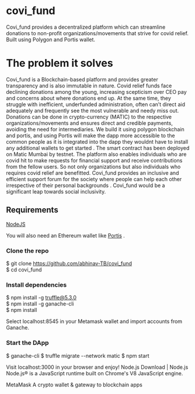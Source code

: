 # covi_fund
Covi_fund provides a decentralized platform which can streamline donations to non-profit organizations/movements that strive for covid relief. Built using Polygon and Portis wallet.

# The problem it solves
Covi_fund is a Blockchain-based platform and provides greater transparency and is also immutable in nature.
Covid relief funds face declining donations among the young, increasing scepticism over CEO pay and concerns about where donations end up. At the same time, they struggle with inefficient, underfunded administration, often can’t direct aid adequately and frequently see the most vulnerable and needy miss out.
Donations can be done in crypto-currency (MATIC) to the respective organizations/movements and ensures direct and credible payments, avoiding the need for intermediaries. We build it using polygon blockchain and portis, and using Portis will make the dapp more accessible to the common people as it is integrated into the dapp they wouldnt have to install any additional wallets to get started . The smart contract has been deployed on Matic Mumbai by testnet.
The platform also enables individuals who are covid hit to make requests for financial support and receive contributions from the fellow users. So not only organizations but also individuals who requires covid relief are benefitted. Covi_fund provides an inclusive and efficient support forum for the society where people can help each other irrespective of their personal backgrounds . Covi_fund would be a significant leap towards social inclusivity.


## Requirements

[NodeJS](https://nodejs.org/en/download/)

You will also need an Ethereum wallet like [Portis](https://www.portis.io/) .


### Clone the repo

$ git clone https://github.com/abhinav-TB/covi_fund
<br/>
$ cd covi_fund


### Install dependencies

$ npm install -g truffle@5.3.0
<br/>
$ npm install -g ganache-cli
<br/>
$ npm install
<br/>

Select localhost:8545 in your Metamask wallet and import accounts from Ganache.

### Start the DApp

$ ganache-cli
$ truffle migrate --network matic
$ npm start


Visit localhost:3000 in your browser and enjoy!
Node.js
Download | Node.js
Node.js® is a JavaScript runtime built on Chrome's V8 JavaScript engine.

MetaMask
A crypto wallet & gateway to blockchain apps


